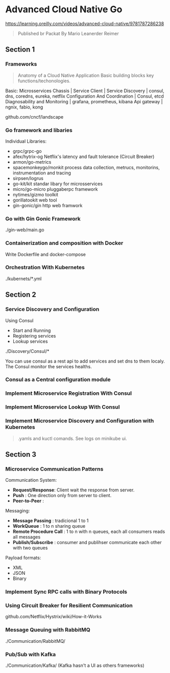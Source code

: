 # Advanced Cloud Native Go

https://learning.oreilly.com/videos/advanced-cloud-native/9781787286238

> Published br Packat
> By Mario Leanerder Reimer

## Section 1

### Frameworks

> Anatomy of a Cloud Native Application
> Basic building blocks
> key functions/techonologies.

Basic:
Microsservices Chassis         |
Service Client                 |
Service Discovery              | consul, dns, coredns, eureka, netflix
Configuration And Coordination | Consul, etcd
Diagnosability and Monitoring  | grafana, prometheus, kibana
Api gateway                    | ngnix, fabio, kong

github.com/cncf/landscape

### Go framework and libaries

Individual Libraries:

- grpc/grpc-go
- afex/hytrix-og Netflix's latency and fault tolerance (Circuit Breaker)
- armon/go-metrics
- spacemonkeygo/monkit process data collection, metrucs, monitorins, instrumentation and tracing
- sirpsen/logrus
- go-kit/kit standar libary for microsservices
- micro/go-micro pluggaberpc framework
- nytimes/gizmo toolkit
- gorillatookit web tool
- gin-gonic/gin http web framwork

### Go with Gin Gonic Framework

./gin-web/main.go

### Containerization and composition with Docker

Write Dockerfile and docker-compose

### Orchestration With Kubernetes

./kubernets/*.yml

## Section 2

### Service Discovery and Configuration

Using Consul

- Start and Running
- Registering services
- Lookup services

./Discovery/Consul/*

You can use consul as a rest api to add services and set dns to them localy.
The Consul monitor the services healths.

### Consul as a Central configuration module

### Implement Microservice Registration With Consul

### Implement Microservice Lookup With Consul

### Implement Microservice Discovery and Configuration with Kubernetes

> .yamls and kuctl comands. See logs on minikube ui.

## Section 3

### Microservice Communication Patterns

Communication System:

- **Request/Response**: Client wait the response from server.
- **Push**            : One direction only from server to client.
- **Peer-to-Peer**    :

Messaging:

- **Message Passing**       : tradicional 1 to 1
- **WorkQueue**             : 1 to n sharing queue
- **Remote Procedure Call** : 1 to n with n queues, each all consumers reads all messages
- **Publish/Subscribe**     : consumer and publihser communicate each other with two queues

Payload formats:

- XML
- JSON
- Binary

### Implement Sync RPC calls with Binary Protocols

### Using Circuit Breaker for Resilient Communication

github.com/Netflix/Hystrix/wiki/How-it-Works

### Message Queuing with RabbitMQ

./Communication/RabbitMQ/

### Pub/Sub with Kafka

./Communication/Kafka/
(Kafka hasn't a UI as others frameworks)
